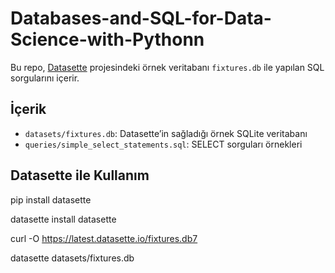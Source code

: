 # Databases-and-SQL-for-Data-Science-with-Pythonn

Bu repo, [Datasette](https://github.com/simonw/datasette) projesindeki örnek veritabanı `fixtures.db` ile yapılan SQL sorgularını içerir.

## İçerik

- `datasets/fixtures.db`: Datasette’in sağladığı örnek SQLite veritabanı
- `queries/simple_select_statements.sql`: SELECT sorguları örnekleri

## Datasette ile Kullanım

pip install datasette

datasette install datasette

curl -O https://latest.datasette.io/fixtures.db7

datasette datasets/fixtures.db

